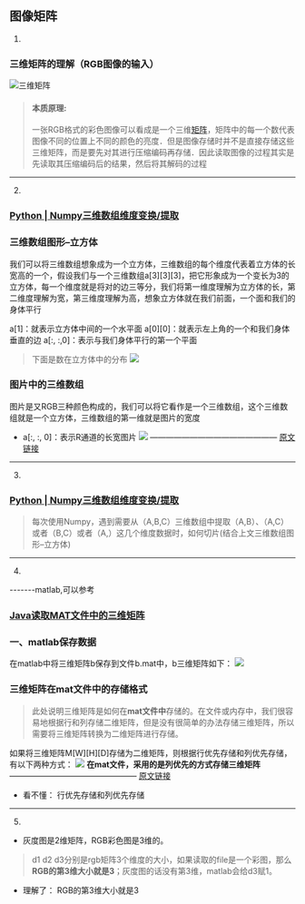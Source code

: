 ## 图像矩阵
1. 
### 三维矩阵的理解（RGB图像的输入）
![三维矩阵](https://img-blog.csdnimg.cn/20210815111617585.png?x-oss-process=image/watermark,type_ZmFuZ3poZW5naGVpdGk,shadow_10,text_aHR0cHM6Ly9ibG9nLmNzZG4ubmV0L3dlaXhpbl80NDkxNzM5MA==,size_16,color_FFFFFF,t_70)

>#### 本质原理:  
> 一张RGB格式的彩色图像可以看成是一个三维[矩阵](https://so.csdn.net/so/search?q=%E7%9F%A9%E9%98%B5&spm=1001.2101.3001.7020)，矩阵中的每一个数代表图像不同的位置上不同的颜色的亮度．但是图像存储时并不是直接存储这些三维矩阵，而是要先对其进行压缩编码再存储．因此读取图像的过程其实是先读取其压缩编码后的结果，然后将其解码的过程
---
2. 
### [Python | Numpy三维数组维度变换/提取](http://t.csdn.cn/8ltjG)
### 三维数组图形–立方体
我们可以将三维数组想象成为一个立方体，三维数组的每个维度代表着立方体的长宽高的一个，假设我们与一个三维数组a[3][3][3]，把它形象成为一个变长为3的立方体，每一个维度就是将对的边三等分，我们将第一维度理解为立方体的长，第二维度理解为宽，第三维度理解为高，想象立方体就在我们前面，一个面和我们的身体平行

a[1]：就表示立方体中间的一个水平面
a[0][0]：就表示左上角的一个和我们身体垂直的边
a[:, :,0]：表示与我们身体平行的第一个平面
>下面是数在立方体中的分布
![](https://img-blog.csdnimg.cn/20190524210555159.png?x-oss-process=image/watermark,type_ZmFuZ3poZW5naGVpdGk,shadow_10,text_aHR0cHM6Ly9ibG9nLmNzZG4ubmV0L3hmODk2NA==,size_8,color_FFFFFF,t_70)
### 图片中的三维数组

图片是又RGB三种颜色构成的，我们可以将它看作是一个三维数组，这个三维数组就是一个立方体，三维数组的第一维就是图片的宽度

-   a[:, :, 0]：表示R通道的长宽图片
![](https://img-blog.csdnimg.cn/20190524210907139.png?x-oss-process=image/watermark,type_ZmFuZ3poZW5naGVpdGk,shadow_10,text_aHR0cHM6Ly9ibG9nLmNzZG4ubmV0L3hmODk2NA==,size_8,color_FFFFFF,t_70)
————————————————
[原文链接](https://blog.csdn.net/xf8964/article/details/90524020)

---
3. 
### [Python | Numpy三维数组维度变换/提取](http://t.csdn.cn/8ltjG)
>每次使用Numpy，遇到需要从（A,B,C）三维数组中提取（A,B）、（A,C）或者（B,C）或者（A,）这几个维度数据时，如何切片(结合上文三维数组图形–立方体)


---
4. 
\-------matlab,可以参考
### [Java读取MAT文件中的三维矩阵](http://t.csdn.cn/Njp1G)
### 一、matlab保存数据

在matlab中将三维矩阵b保存到文件b.mat中，b三维矩阵如下：
![](https://img-blog.csdnimg.cn/20201128215456749.png?x-oss-process=image/watermark,type_ZmFuZ3poZW5naGVpdGk,shadow_10,text_aHR0cHM6Ly9ibG9nLmNzZG4ubmV0L3FxXzQxMjYxMjUx,size_16,color_FFFFFF,t_70#pic_center)
### 三维矩阵在mat文件中的存储格式

>此处说明三维矩阵是如何在**mat文件中**存储的。在文件或内存中，我们很容易地根据行和列存储二维矩阵，但是没有很简单的办法存储三维矩阵，所以需要将三维矩阵转换为二维矩阵进行存储。

如果将三维矩阵M[W][H][D]存储为二维矩阵，则根据行优先存储和列优先存储，有以下两种方式：
![](https://img-blog.csdnimg.cn/20201128215511187.png?x-oss-process=image/watermark,type_ZmFuZ3poZW5naGVpdGk,shadow_10,text_aHR0cHM6Ly9ibG9nLmNzZG4ubmV0L3FxXzQxMjYxMjUx,size_16,color_FFFFFF,t_70#pic_center)
**在mat文件，采用的是列优先的方式存储三维矩阵**
————————————————
[原文链接](https://blog.csdn.net/qq_41261251/article/details/110294260)
* 看不懂：
行优先存储和列优先存储
---

5. 
* 灰度图是2维矩阵，RGB彩色图是3维的。
>d1 d2 d3分别是rgb矩阵3个维度的大小，如果读取的file是一个彩图，那么**RGB的第3维大小就是3**；灰度图的话没有第3维，matlab会给d3赋1。

* 理解了：
RGB的第3维大小就是3



